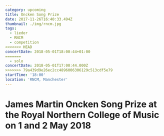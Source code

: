 ```yaml
---
category: upcoming
title: Oncken Song Prize
date: 2017-11-26T16:40:33.494Z
thumbnail: ./img/rncm.jpg
tags:
  - lieder
  - RNCM
  - competition
<<<<<<< HEAD
concertDate: 2018-05-01T18:00:44+01:00
=======
  - solo
concertDate: 2018-05-01T17:00:44.000Z
>>>>>>> 79a439d9e26ec2cc4896006306129c513cdf5e79
startTime: '18:00'
location: 'RNCM, Manchester'
---
```

# James Martin Oncken Song Prize at the Royal Northern College of Music on 1 and 2 May 2018
